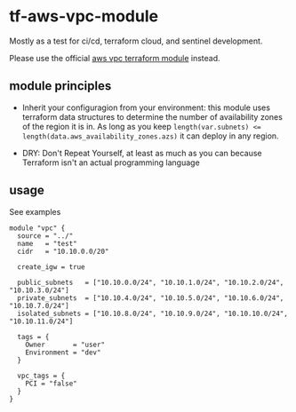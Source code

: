 # tf-aws-vpc-module

Mostly as a test for ci/cd, terraform cloud, and sentinel development.

Please use the official [aws vpc terraform module](https://registry.terraform.io/modules/terraform-aws-modules/vpc/aws/latest) instead.

## module principles

* Inherit your configuragion from your environment: this module uses terraform data structures to determine the number of availability zones of the region it is in. As long as you keep `length(var.subnets) <= length(data.aws_availability_zones.azs)` it can deploy in any region.

* DRY: Don't Repeat Yourself, at least as much as you can because Terraform isn't an actual programming language

## usage

See examples

``` shell
module "vpc" {
  source = "../"
  name   = "test"
  cidr   = "10.10.0.0/20"

  create_igw = true

  public_subnets   = ["10.10.0.0/24", "10.10.1.0/24", "10.10.2.0/24", "10.10.3.0/24"]
  private_subnets  = ["10.10.4.0/24", "10.10.5.0/24", "10.10.6.0/24", "10.10.7.0/24"]
  isolated_subnets = ["10.10.8.0/24", "10.10.9.0/24", "10.10.10.0/24", "10.10.11.0/24"]

  tags = {
    Owner       = "user"
    Environment = "dev"
  }

  vpc_tags = {
    PCI = "false"
  }
}

```

